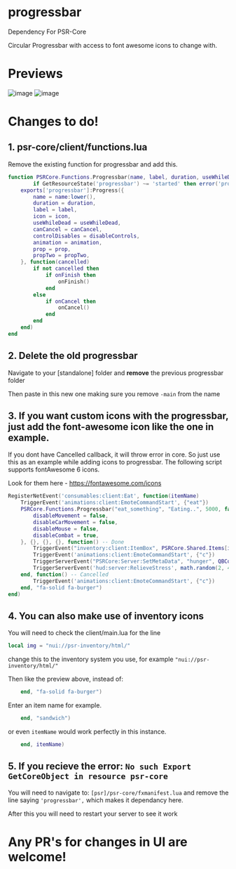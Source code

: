 # progressbar
Dependency For PSR-Core

Circular Progressbar with access to font awesome icons to change with.

# Previews
![image](https://user-images.githubusercontent.com/82112471/168499116-faaadbbb-b0a3-4708-9330-d96ccb9a885a.png)
![image](https://i.imgur.com/HIz3l2i.jpeg)


# Changes to do!

## 1. psr-core/client/functions.lua

Remove the existing function for progressbar and add this.


```lua
function PSRCore.Functions.Progressbar(name, label, duration, useWhileDead, canCancel, disableControls, animation, prop, propTwo, onFinish, onCancel, icon)
	    if GetResourceState('progressbar') ~= 'started' then error('progressbar needs to be started in order for PSRCore.Functions.Progressbar to work') end
    exports['progressbar']:Progress({
        name = name:lower(),
        duration = duration,
        label = label,
        icon = icon,
        useWhileDead = useWhileDead,
        canCancel = canCancel,
        controlDisables = disableControls,
        animation = animation,
        prop = prop,
        propTwo = propTwo,
    }, function(cancelled)
        if not cancelled then
            if onFinish then
                onFinish()
            end
        else
            if onCancel then
                onCancel()
            end
        end
    end)
end
```

## 2. Delete the old progressbar
Navigate to your [standalone] folder and **remove** the previous progressbar folder

Then paste in this new one making sure you remove `-main` from the name

## 3. If you want custom icons with the progressbar, just add the font-awesome icon like the one in example.
If you dont have Cancelled callback, it will throw error in core. So just use this as an example while adding icons to progressbar. The following script supports fontAwesome 6 icons.

Look for them here - 
https://fontawesome.com/icons
```lua
RegisterNetEvent('consumables:client:Eat', function(itemName)
    TriggerEvent('animations:client:EmoteCommandStart', {"eat"})
    PSRCore.Functions.Progressbar("eat_something", "Eating..", 5000, false, true, {
        disableMovement = false,
        disableCarMovement = false,
		disableMouse = false,
		disableCombat = true,
    }, {}, {}, {}, function() -- Done
        TriggerEvent("inventory:client:ItemBox", PSRCore.Shared.Items[itemName], "remove")
        TriggerEvent('animations:client:EmoteCommandStart', {"c"})
        TriggerServerEvent("PSRCore:Server:SetMetaData", "hunger", QBCore.Functions.GetPlayerData().metadata["hunger"] + ConsumeablesEat[itemName])
        TriggerServerEvent('hud:server:RelieveStress', math.random(2, 4))
    end, function() -- Cancelled
        TriggerEvent('animations:client:EmoteCommandStart', {"c"})
    end, "fa-solid fa-burger")
end)
```

## 4. You can also make use of inventory icons

You will need to check the client/main.lua for the line
```lua
local img = "nui://psr-inventory/html/"
```
change this to the inventory system you use, for example `"nui://psr-inventory/html/"`

Then like the preview above, instead of:
```lua
    end, "fa-solid fa-burger")
```
Enter an item name for example.
```lua
    end, "sandwich")
```
or even `itemName` would work perfectly in this instance.
```lua
    end, itemName)
```

## 5. If you recieve the error: `No such Export GetCoreObject in resource psr-core`

You will need to navigate to: `[psr]/psr-core/fxmanifest.lua` and remove the line saying `'progressbar',` which makes it dependancy here.

After this you will need to restart your server to see it work

# Any PR's for changes in UI are welcome!
